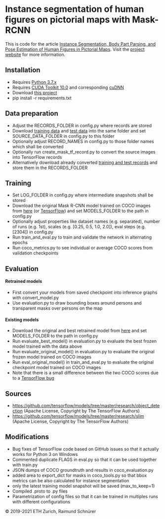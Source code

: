 # Instance segmentation of human figures on pictorial maps with Mask-RCNN

This is code for the article [Instance Segmentation, Body Part Parsing, and Pose Estimation of Human Figures in Pictorial Maps](https://doi.org/10.1080/23729333.2021.1949087). Visit the [project website](http://narrat3d.ethz.ch/segmentation-of-human-figures-in-pictorial-maps/) for more information.

## Installation

* Requires [Python 3.7.x](https://www.python.org/downloads/)
* Requires [CUDA Toolkit 10.0](https://developer.nvidia.com/cuda-downloads) and corresponding [cuDNN](https://developer.nvidia.com/rdp/cudnn-download)
* Download [this project](https://gitlab.ethz.ch/narrat3d/pictorial-maps-mask-rcnn/-/archive/master/pictorial-maps-mask-rcnn-master.zip)
* pip install -r requirements.txt

## Data preparation
* Adjust the RECORDS_FOLDER in config.py where records are stored
* Download [training data](https://ikgftp.ethz.ch/?u=w7pz&p=zmEX&path=/human_figures_on_maps_training_data.zip) and [test data](https://ikgftp.ethz.ch/?u=zehc&p=QG2Z&path=/human_figures_on_maps_test_data.zip) into the same folder and set SOURCE_DATA_FOLDER in config.py to this folder
* Optionally adjust RECORD_NAMES in config.py to those folder names which shall be converted
* Optionally run create_mask_tf_record.py to convert the source images into TensorFlow records
* Alternatively download already converted [training and test records](https://ikgftp.ethz.ch/?u=Ub6f&p=yFhR&path=/human_figures_on_maps_data.zip) and store them in the RECORDS_FOLDER

## Training
* Set LOG_FOLDER in config.py where intermediate snapshots shall be stored
* Download the original Mask R-CNN model trained on COCO images from [here](https://ikgftp.ethz.ch/?u=qj9J&p=Pc8P&path=/human_figures_on_maps_models.zip) (or [TensorFlow](http://download.tensorflow.org/models/object_detection/mask_rcnn_resnet101_atrous_coco_2018_01_28.tar.gz)) and set MODELS_FOLDER to the path in config.py
* Optionally adjust properties like dataset names (e.g. separated), number of runs (e.g. 1st), scales (e.g. [0.25, 0.5, 1.0, 2.0]), eval steps (e.g. [2304]) in config.py
* Run train_and_eval.py to train and validate the network in alternating epochs
* Run coco_metrics.py to see individual or average COCO scores from validation checkpoints

## Evaluation
#### Retrained models
* First convert your models from saved checkpoint into inference graphs with convert_model.py
* Use evaluation.py to draw bounding boxes around persons and transparent masks over persons on the map

#### Existing models
* Download the original and best retrained model from [here](https://ikgftp.ethz.ch/?u=qj9J&p=Pc8P&path=/human_figures_on_maps_models.zip) and set MODELS_FOLDER to the path in config.py
* Run evaluate_best_model() in evaluation.py to evaluate the best frozen model trained with the data above
* Run evaluate_original_model() in evaluation.py to evaluate the original frozen model trained on COCO images
* Run eval_original_model() in train_and_eval.py to evaluate the original checkpoint model trained on COCO images
* Note that there is a small difference between the two COCO scores due to a [TensorFlow bug](https://github.com/tensorflow/models/issues/8624)

## Sources
* https://github.com/tensorflow/models/tree/master/research/object_detection (Apache License, Copyright by The TensorFlow Authors)
* https://github.com/tensorflow/models/tree/master/research/slim (Apache License, Copyright by The TensorFlow Authors)

## Modifications
* Bug fixes of TensorFlow code based on GitHub issues so that it actually works for Python 3 on Windows
* Commented duplicate FLAGS in eval.py so that it can be used together with train.py 
* JSON dumps of COCO groundtruth and results in coco_evaluation.py
* added area to export_dict for masks in coco_tools.py so that bbox metrics can be also calculated for instance segmentation
* only the latest training model snapshot will be saved (max_to_keep=1)
* Compiled .proto to .py files
* Parametrization of config files so that it can be trained in multiples runs with different configurations

© 2019-2021 ETH Zurich, Raimund Schnürer


